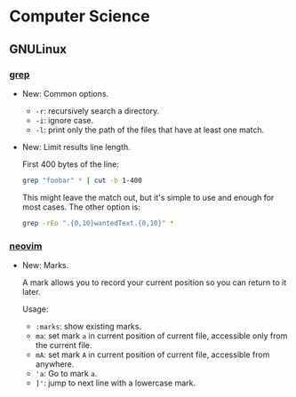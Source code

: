 # Computer Science

## GNULinux

### [grep](grep.md)

* New: Common options.

    * `-r`: recursively search a directory.
    * `-i`: ignore case.
    * `-l`: print only the path of the files that have at least one match.
    

* New: Limit results line length.

    First 400 bytes of the line:
    
    ```bash
    grep "foobar" * | cut -b 1-400
    ```
    
    This might leave the match out, but it's simple to use and enough for most
    cases. The other option is:
    
    ```bash
    grep -rEo ".{0,10}wantedText.{0,10}" *
    ```
    

### [neovim](neovim.md)

* New: Marks.

    A mark allows you to record your current position so you can return to it
    later.
    
    Usage:
    
    * `:marks`: show existing marks.
    * `ma`: set mark `a` in current position of current file, accessible only from
      the current file.
    * `mA`: set mark `A` in current position of current file, accessible from
      anywhere.
    * `'a`: Go to mark `a`.
    * `]'`: jump to next line with a lowercase mark.